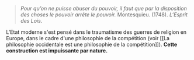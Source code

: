 >*Pour qu’on ne puisse abuser du pouvoir, il faut que par la disposition des choses le pouvoir arrête le pouvoir.*
>Montesquieu. (1748). _L’Esprit des Lois_.

L'Etat moderne s'est pensé dans le traumatisme des guerres de religion en Europe, dans le cadre d'une philosophie de la compétition (voir [[La philosophie occidentale est une philosophie de la compétition]]). **Cette construction est impuissante par nature.**